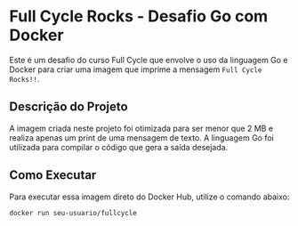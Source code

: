 # Full Cycle Rocks - Desafio Go com Docker

Este é um desafio do curso Full Cycle que envolve o uso da linguagem Go e Docker para criar uma imagem que imprime a mensagem `Full Cycle Rocks!!`.

## Descrição do Projeto

A imagem criada neste projeto foi otimizada para ser menor que 2 MB e realiza apenas um print de uma mensagem de texto. A linguagem Go foi utilizada para compilar o código que gera a saída desejada.

## Como Executar

Para executar essa imagem direto do Docker Hub, utilize o comando abaixo:

```bash
docker run seu-usuario/fullcycle

